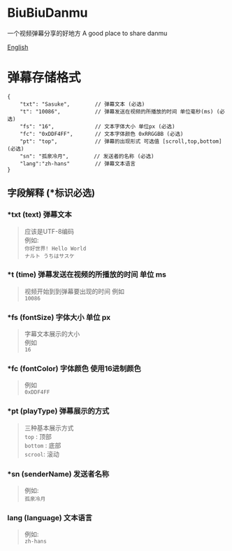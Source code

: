 # BiuBiuDanmu
一个视频弹幕分享的好地方 
A good place to share danmu

[English](./README_EN.md)
# 弹幕存储格式
```JS
{
    "txt": "Sasuke",        // 弹幕文本 (必选)
    "t": "10086",           // 弹幕发送在视频的所播放的时间 单位毫秒(ms) (必选)
    "fs": "16",             // 文本字体大小 单位px (必选)
    "fc": "0xDDF4FF",       // 文本字体颜色 0xRRGGBB (必选)
    "pt": "top",            // 弹幕的出现形式 可选值 [scroll,top,bottom] (必选)
    "sn": "孤泉冷月",        // 发送者的名称 (必选)
    "lang":"zh-hans"        // 弹幕文本语言 
}
```
## 字段解释 (*标识必选)

### *txt (text) 弹幕文本
> 应该是UTF-8编码  
> 例如:   
> `你好世界! Hello World`  
> `ナルト うちはサスケ`


### *t (time) 弹幕发送在视频的所播放的时间 单位 ms 
> 视频开始到到弹幕要出现的时间
> 例如   
> `10086`

### *fs (fontSize) 字体大小 单位 px
> 字幕文本展示的大小   
> 例如   
> `16`

### *fc (fontColor) 字体颜色 使用16进制颜色 
> 例如    
> `0xDDF4FF`

### *pt (playType) 弹幕展示的方式
> 三种基本展示方式    
> `top` : 顶部   
> `bottom` : 底部   
> `scrool`: 滚动   

### *sn (senderName) 发送者名称
> 例如:  
> `孤泉冷月`

### lang (language) 文本语言
> 例如:   
> `zh-hans`
